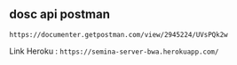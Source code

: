 ## dosc api postman

`https://documenter.getpostman.com/view/2945224/UVsPQk2w`

Link Heroku :
`https://semina-server-bwa.herokuapp.com/`
